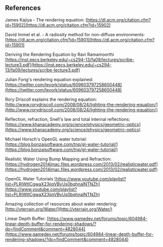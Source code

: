 ## References

James Kajiya - The rendering equation: [https://dl.acm.org/citation.cfm?id=15902](https://dl.acm.org/citation.cfm?id=15902)

David Immel et al. - A radiosity method for non-diffuse environments: [https://dl.acm.org/citation.cfm?id=15901](https://dl.acm.org/citation.cfm?id=15901)

Deriving the Rendering Equation by Ravi Ramamoorthi [https://inst.eecs.berkeley.edu/~cs294-13/fa09/lectures/scribe-lecture3.pdf](https://inst.eecs.berkeley.edu/~cs294-13/fa09/lectures/scribe-lecture3.pdf)

Julian Fong's rendering equation explained: [https://twitter.com/levork/status/609603797258600448](https://twitter.com/levork/status/609603797258600448)

Rory Driscoll explains the rendering equation: [http://www.rorydriscoll.com/2008/08/24/lighting-the-rendering-equation/](http://www.rorydriscoll.com/2008/08/24/lighting-the-rendering-equation/)

Reflection, refraction, Snell's law and total internal reflections: [https://www.khanacademy.org/science/physics/geometric-optics](https://www.khanacademy.org/science/physics/geometric-optics)

Michael Horsch's OpenGL water tutorial: [https://blog.bonzaisoftware.com/tnp/gl-water-tutorial/](https://blog.bonzaisoftware.com/tnp/gl-water-tutorial/)

Realistic Water Using Bump Mapping and Refraction: [https://hydrogen2014imac.files.wordpress.com/2013/02/realisticwater.pdf](https://hydrogen2014imac.files.wordpress.com/2013/02/realisticwater.pdf)

OpenGL Water Tutorials [https://www.youtube.com/playlist?list=PLRIWtICgwaX23jiqVByUs0bqhnalNTNZh](https://www.youtube.com/playlist?list=PLRIWtICgwaX23jiqVByUs0bqhnalNTNZh)

Amazing collection of resources about water rendering: [http://vterrain.org/Water/](http://vterrain.org/Water/)

Linear Depth Buffer: [https://www.gamedev.net/forums/topic/604984-linear-depth-buffer-for-rendering-shadows/?do=findComment&comment=4828044](https://www.gamedev.net/forums/topic/604984-linear-depth-buffer-for-rendering-shadows/?do=findComment&comment=4828044)